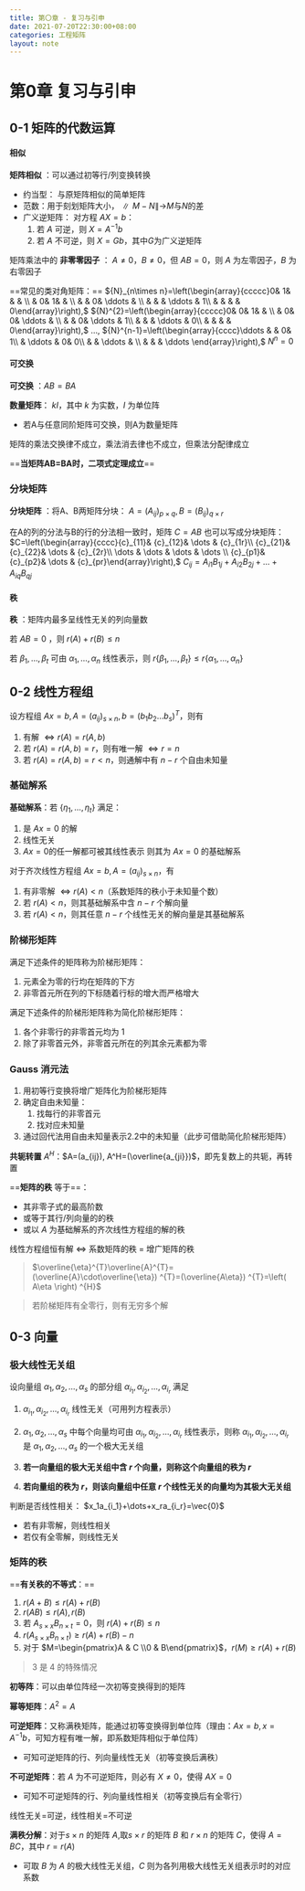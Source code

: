 ```yaml
---
title: 第〇章 - 复习与引申
date: 2021-07-20T22:30:00+08:00
categories: 工程矩阵
layout: note
---
```


# 第0章 复习与引申

## 0-1 矩阵的代数运算

#### 相似

**矩阵相似** ：可以通过初等行/列变换转换
  * 约当型： 与原矩阵相似的简单矩阵
  * 范数：用于刻划矩阵大小，$\parallel M-N\parallel$→$M$与$N$的差
  * 广义逆矩阵： 对方程 $AX=b$：
    1. 若 $A$ 可逆，则 $X=A^{-1}b$
    2. 若 $A$ 不可逆，则 $X=Gb$，其中$G$为广义逆矩阵

矩阵乘法中的 **非零零因子** ： $A\neq0$，$B\neq0$，但 $AB=0$，则 $A$ 为左零因子，$B$ 为右零因子

==常见的类对角矩阵：==
${N}_{n\times n}=\left(\begin{array}{ccccc}0& 1& & & \\ & 0& 1& & \\ & & 0& \ddots & \\ & & & \ddots & 1\\ & & & & 0\end{array}\right),$ ${N}^{2}=\left(\begin{array}{ccccc}0& 0& 1& & \\ & 0& 0& \ddots & \\ & & 0& \ddots & 1\\ & & & \ddots & 0\\ & & & & 0\end{array}\right),$ $\dots,$ ${N}^{n-1}=\left(\begin{array}{cccc}\ddots & & 0& 1\\ & \ddots & 0& 0\\ & & \ddots & \\ & & & \ddots \end{array}\right),$ ${N}^{n}=0$

#### 可交换

**可交换** ：$A B=B A$

**数量矩阵**： $kI$，其中 $k$ 为实数，$I$ 为单位阵
- 若A与任意同阶矩阵可交换，则A为数量矩阵

矩阵的乘法交换律不成立，乘法消去律也不成立，但乘法分配律成立

==**当矩阵AB=BA时，二项式定理成立**==

### 分块矩阵

**分块矩阵** ：将A、B两矩阵分块：
$A={\left({A}_{ij}\right)}_{p\times q},B={\left({B}_{ij}\right)}_{q\times r}$

在A的列的分法与B的行的分法相一致时，矩阵 $C=AB$ 也可以写成分块矩阵：
$C=\left(\begin{array}{cccc}{c}_{11}& {c}_{12}& \dots & {c}_{1r}\\ {c}_{21}& {c}_{22}& \dots & {c}_{2r}\\ \dots & \dots & \dots & \dots \\ {c}_{p1}& {c}_{p2}& \dots & {c}_{pr}\end{array}\right),$ ${C}_{ij}={A}_{i1}{B}_{1j}+{A}_{i2}{B}_{2j}+\dots +{A}_{iq}{B}_{qj}$

#### 秩

**秩** ：矩阵内最多呈线性无关的列向量数

若 $AB=0$ ，则 $r(A)+r(B)\leq n$

若 $\beta_1,\dots,\beta_t$ 可由 $\alpha_1,\dots,\alpha_n$ 线性表示，则 $r\{\beta_1,\dots,\beta_t\}\leq r\{\alpha_1,\dots,\alpha_n\}$

## 0-2 线性方程组

设方程组 $Ax=b, A=(a_{ij})_{s\times n}, b=(b_1b_2\dots b_s)^T$，则有
1. 有解 $\Leftrightarrow r(A)=r(A,b)$
2. 若 $r(A)=r(A,b)=r$，则有唯一解 $\Leftrightarrow r=n$
3. 若 $r(A)=r(A,b)=r<n$，则通解中有 $n-r$ 个自由未知量

### 基础解系

**基础解系**：若 $\{\eta_1,\dots,\eta_t\}$ 满足：
1. 是 $Ax=0$ 的解
2. 线性无关
3. $Ax=0$的任一解都可被其线性表示
则其为 $Ax=0$ 的基础解系

对于齐次线性方程组 $Ax=b, A=(a_{ij})_{s\times n}$，有
1. 有非零解 $\Leftrightarrow r(A)<n$（系数矩阵的秩小于未知量个数）
2. 若 $r(A)<n$，则其基础解系中含 $n-r$ 个解向量
3. 若 $r(A)<n$，则其任意 $n-r$ 个线性无关的解向量是其基础解系

### 阶梯形矩阵

满足下述条件的矩阵称为阶梯形矩阵：
1. 元素全为零的行均在矩阵的下方
2. 非零首元所在列的下标随着行标的增大而严格增大

满足下述条件的阶梯形矩阵称为简化阶梯形矩阵：
1. 各个非零行的非零首元均为 1
2. 除了非零首元外，非零首元所在的列其余元素都为零

### Gauss 消元法

1. 用初等行变换将增广矩阵化为阶梯形矩阵
2. 确定自由未知量：
   1. 找每行的非零首元
   2. 找对应未知量
3. 通过回代法用自由未知量表示2.2中的未知量（此步可借助简化阶梯形矩阵）

**共轭转置** $A^H$：$A=(a_{ij}), A^H=(\overline{a_{ji}})$，即先复数上的共轭，再转置

==**矩阵的秩** 等于==：
- 其非零子式的最高阶数
- 或等于其行/列向量的的秩
- 或以 $A$ 为基础解系的齐次线性方程组的解的秩

线性⽅程组恒有解 $\Leftrightarrow$ 系数矩阵的秩 = 增广矩阵的秩

> $\overline{\eta}^{T}\overline{A}^{T}=(\overline{A}\cdot\overline{\eta}) ^{T}=(\overline{A\eta}) ^{T}=\left( A\eta \right) ^{H}$

> 若阶梯矩阵有全零行，则有无穷多个解

## 0-3 向量

### 极大线性无关组

设向量组 $\alpha_1,\alpha_2,\dots,\alpha_s$ 的部分组 $\alpha_{i_1},\alpha_{i_2},\dots,\alpha_{i_r}$ 满足
1. $\alpha_{i_1},\alpha_{i_2},\dots,\alpha_{i_r}$ 线性无关（可用列方程表示）
2. $\alpha_1,\alpha_2,\dots,\alpha_s$ 中每个向量均可由 $\alpha_{i_1},\alpha_{i_2},\dots,\alpha_{i_r}$ 线性表示，则称 $\alpha_{i_1},\alpha_{i_2},\dots,\alpha_{i_r}$ 是 $\alpha_1,\alpha_2,\dots,\alpha_s$ 的一个极大无关组

1. **若一向量组的极大无关组中含 $r$ 个向量，则称这个向量组的秩为 $r$**
2. **若向量组的秩为 $r$，则该向量组中任意 $r$ 个线性无关的向量均为其极大无关组**

判断是否线性相关：
$x_1a_{i_1}+\dots+x_ra_{i_r}=\vec{0}$
- 若有非零解，则线性相关
- 若仅有全零解，则线性无关

### 矩阵的秩

==**有关秩的不等式**：==
1. $r(A+B)\leq r(A)+r(B)$
2. $r(AB)\leq r(A),r(B)$
3. 若 $A_{s\times x}B_{n\times t}=0$，则 $r(A)+r(B)\leq n$
4. $r(A_{s\times x}B_{n\times t})\geq r(A)+r(B)-n$
5. 对于 $M=\begin{pmatrix}A & C \\0 & B\end{pmatrix}$，$r(M)\geq r(A)+r(B)$

> 3 是 4 的特殊情况

**初等阵**：可以由单位阵经一次初等变换得到的矩阵

**幂等矩阵**：$A^2=A$

**可逆矩阵**：又称满秩矩阵，能通过初等变换得到单位阵（理由：$Ax=b, x=A^{-1}b$，可知方程有唯一解，即系数矩阵相似于单位阵）
- 可知可逆矩阵的行、列向量线性无关（初等变换后满秩）

**不可逆矩阵**：若 $A$ 为不可逆矩阵，则必有 $X\neq0$，使得 $AX=0$
- 可知不可逆矩阵的行、列向量线性相关（初等变换后有全零行）

线性无关=可逆，线性相关=不可逆

**满秩分解**：对于$s\times n$ 的矩阵 $A$,取$s\times r$ 的矩阵 $B$ 和 $r\times n$ 的矩阵 $C$，使得 $A=BC$，其中 $r=r(A)$
- 可取 $B$ 为 $A$ 的极大线性无关组，$C$ 则为各列用极大线性无关组表示时的对应系数

